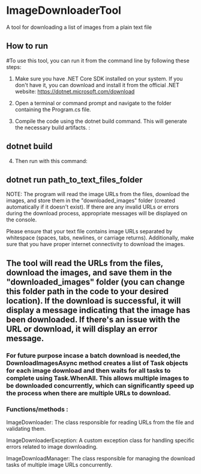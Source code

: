 # ImageDownloaderTool
A tool for downloading a list of images from a plain text file
## How to run
#To use this tool, you can run it from the command line by following these steps:

1. Make sure you have .NET Core SDK installed on your system. If you don't have it, you can download and install it from the official .NET website: https://dotnet.microsoft.com/download

2. Open a terminal or command prompt and navigate to the folder containing the Program.cs file.

3. Compile the code using the dotnet build command. This will generate the necessary build artifacts. :
## dotnet build
4. Then run with this command:
## dotnet run path_to_text_files_folder
NOTE: The program will read the image URLs from the files, download the images, and store them in the "downloaded_images" folder (created automatically if it doesn't exist). If there are any invalid URLs or errors during the download process, appropriate messages will be displayed on the console.

Please ensure that your text file contains image URLs separated by whitespace (spaces, tabs, newlines, or carriage returns). Additionally, make sure that you have proper internet connectivity to download the images.

## The tool will read the URLs from the files, download the images, and save them in the "downloaded_images" folder (you can change this folder path in the code to your desired location). If the download is successful, it will display a message indicating that the image has been downloaded. If there's an issue with the URL or download, it will display an error message.
### For future purpose incase a batch download is needed,the DownloadImagesAsync method creates a list of Task objects for each image download and then waits for all tasks to complete using Task.WhenAll. This allows multiple images to be downloaded concurrently, which can significantly speed up the process when there are multiple URLs to download.
### Functions/methods :

ImageDownloader: The class responsible for reading URLs from the file and validating them.

ImageDownloaderException: A custom exception class for handling specific errors related to image downloading.

ImageDownloadManager: The class responsible for managing the download tasks of multiple image URLs concurrently.
